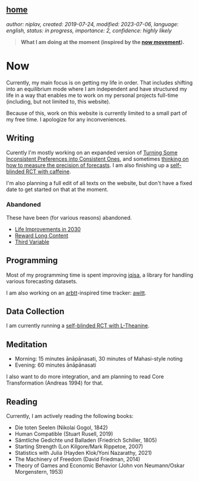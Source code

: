 [home](./index.md)
------------------

*author: niplav, created: 2019-07-24, modified: 2023-07-06, language: english, status: in progress, importance: 2, confidence: highly likely*

> __What I am doing at the moment (inspired by the
> [now movement](https://nownownow.com/about)).__

Now
====

Currently, my main focus is on getting my life in order. That includes
shifting into an equilibrium mode where I am independent and have
structured my life in a way that enables me to work on my personal
projects full-time (including, but not limited to, this website).

Because of this, work on this website is currently limited to a small
part of my free time. I apologize for any inconveniences.

Writing
-------

Curently I'm mostly working on an expanded version of [Turning Some
Inconsistent Preferences into Consistent Ones](./turning.html),
and sometimes [thinking on how to measure the precision of
forecasts](./precision.md). I am also finishing up a [self-blinded RCT
with caffeine](./nootropics.html#Experiment_A_SelfBlinded_RCT).

I'm also planning a full edit of all texts on the website, but don't
have a fixed date to get started on that at the moment.

### Abandoned

These have been (for various reasons) abandoned.

* [Life Improvements in 2030](./life_improvements_2030.html)
* [Reward Long Content](./reward.html)
* [Third Variable](./third.html)

Programming
-----------

Most of my programming time is spent improving
[iqisa](https://github.com/niplav/iqisa), a library for handling various
forecasting datasets.

I am also working on an [arbtt](https://arbtt.nomeata.de/)-inspired time
tracker: [awitt](https://github.com/niplav/awitt).

Data Collection
----------------

I am currently running a [self-blinded RCT with
L-Theanine](./nootropics.html#Experiment_B_SelfBlinded_RCT).

Meditation
-----------

* Morning: 15 minutes ānāpānasati, 30 minutes of Mahasi-style noting
* Evening: 60 minutes ānāpānasati

I also want to do more integration<!--TODO: Romeo Stevens link-->,
and am planning to read Core Transformation (Andreas 1994) for that.

Reading
-------

Currently, I am actively reading the following books:

* Die toten Seelen (Nikolai Gogol, 1842)
* Human Compatible (Stuart Rusell, 2019)
* Sämtliche Gedichte und Balladen (Friedrich Schiller, 1805)
* Starting Strength (Lon Kilgore/Mark Rippetoe, 2007)
* Statistics with Julia (Hayden Klok/Yoni Nazarathy, 2021)
* The Machinery of Freedom (David Friedman, 2014)
* Theory of Games and Economic Behavior (John von Neumann/Oskar Morgenstern, 1953)
